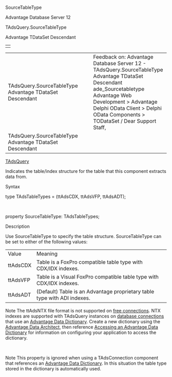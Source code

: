 SourceTableType




Advantage Database Server 12  

TAdsQuery.SourceTableType

Advantage TDataSet Descendant

|  |
| --- |
|  |

|  |  |  |  |  |
| --- | --- | --- | --- | --- |
| TAdsQuery.SourceTableType  Advantage TDataSet Descendant |  |  | Feedback on: Advantage Database Server 12 - TAdsQuery.SourceTableType Advantage TDataSet Descendant ade\_Sourcetabletype Advantage Web Development > Advantage Delphi OData Client > Delphi OData Components > TODataSet / Dear Support Staff, |  |
| TAdsQuery.SourceTableType  Advantage TDataSet Descendant |  |  |  |  |

[TAdsQuery](ade_tadsquery.htm)

Indicates the table/index structure for the table that this component extracts data from.

Syntax

type TAdsTableTypes = (ttAdsCDX, ttAdsVFP, ttAdsADT);

 

property SourceTableType: TAdsTableTypes;

Description

Use SourceTableType to specify the table structure. SourceTableType can be set to either of the following values:

|  |  |
| --- | --- |
| Value | Meaning |
| ttAdsCDX | Table is a FoxPro compatible table type with CDX/IDX indexes. |
| ttAdsVFP | Table is a Visual FoxPro compatible table type with CDX/IDX indexes. |
| ttAdsADT | (Default) Table is an Advantage proprietary table type with ADI indexes. |

Note The ttAdsNTX file format is not supported on [free connections](javascript:hhpopuplink.TextPopup(popid_233455464X,FontFace,-1,-1,-1,-1)). NTX indexes are supported with TAdsQuery instances on [database connections](javascript:hhpopuplink.TextPopup(popid_330761683X,FontFace,-1,-1,-1,-1)) that use an [Advantage Data Dictionary](master_advantage_data_dictionary.htm). Create a new dictionary using the [Advantage Data Architect](ade_advantage_data_architect.htm), then reference [Accessing an Advantage Data Dictionary](master_accessing_an_advantage_data_dictionary_with_the_advantage_tdataset_descendant.htm) for information on configuring your application to access the dictionary.

 

Note This property is ignored when using a TAdsConnection component that references an [Advantage Data Dictionary](master_advantage_data_dictionary.htm). In this situation the table type stored in the dictionary is automatically used.